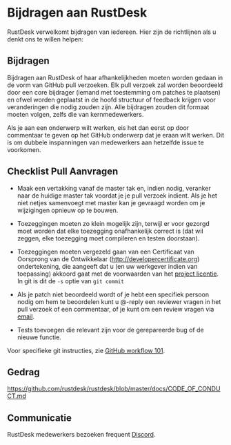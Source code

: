 # Bijdragen aan RustDesk

RustDesk verwelkomt bijdragen van iedereen. Hier zijn de richtlijnen als u denkt 
ons te willen helpen:

## Bijdragen

Bijdragen aan RustDesk of haar afhankelijkheden moeten worden gedaan in de 
vorm van GitHub pull verzoeken. Elk pull verzoek zal worden beoordeeld door 
een core bijdrager (iemand met toestemming om patches te plaatsen) en ofwel 
worden geplaatst in de hoofd structuur of feedback krijgen voor veranderingen 
die nodig zouden zijn. Alle bijdragen zouden dit formaat moeten volgen, 
zelfs die van kernmedewerkers.

Als je aan een onderwerp wilt werken, eis het dan eerst op door commentaar 
te geven op het GitHub onderwerp dat je eraan wilt werken. Dit is om dubbele 
inspanningen van medewerkers aan hetzelfde issue te voorkomen.

## Checklist Pull Aanvragen

- Maak een vertakking vanaf de master tak en, indien nodig, veranker naar de
  huidige master tak voordat je je pull verzoek indient. Als je het niet netjes 
  samenvoegt met master kan je gevraagd worden om je wijzigingen 
  opnieuw op te bouwen.

- Toezeggingen moeten zo klein mogelijk zijn, terwijl er voor gezorgd moet 
  worden dat elke toezegging onafhankelijk correct is (dat wil zeggen, elke 
  toezegging moet compileren en testen doorstaan).

- Toezeggingen moeten vergezeld gaan van een Certificaat van Oorsprong 
  van de Ontwikkelaar (http://developercertificate.org) ondertekening, die aangeeft 
  dat u (en uw werkgever indien van toepassing) akkoord gaat met de 
  voorwaarden van het [project licentie](../LICENCE). 
  In git is dit de `-s` optie van `git commit`

- Als je patch niet beoordeeld wordt of je hebt een specifiek persoon nodig om hem 
  te beoordelen kunt u @-reply een reviewer vragen in het pull verzoek of een
  commentaar, of je kunt om een review vragen via [email](mailto:info@clouddesktop.com).

- Tests toevoegen die relevant zijn voor de gerepareerde bug of de nieuwe functie.

Voor specifieke git instructies, zie [GitHub workflow 101](https://github.com/servo/servo/wiki/GitHub-workflow).

## Gedrag

https://github.com/rustdesk/rustdesk/blob/master/docs/CODE_OF_CONDUCT.md

## Communicatie

RustDesk medewerkers bezoeken frequent [Discord](https://discord.gg/nDceKgxnkV).
